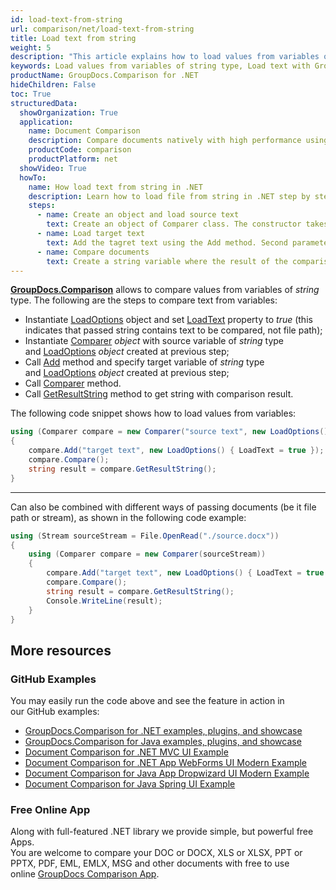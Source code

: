 ```yaml
---
id: load-text-from-string
url: comparison/net/load-text-from-string
title: Load text from string
weight: 5
description: "This article explains how to load values from variables of string type when using GroupDocs.Comparison for .NET."
keywords: Load values from variables of string type, Load text with GroupDocs.Comparison
productName: GroupDocs.Comparison for .NET
hideChildren: False
toc: True
structuredData:
  showOrganization: True
  application:
    name: Document Comparison
    description: Compare documents natively with high performance using C# language and GroupDocs.Comparison for .NET
    productCode: comparison
    productPlatform: net
  showVideo: True
  howTo:
    name: How load text from string in .NET
    description: Learn how to load file from string in .NET step by step
    steps:
      - name: Create an object and load source text
        text: Create an object of Comparer class. The constructor takes the source text by first parameter and a LoadOption object with LoadText parameter.
      - name: Load target text
        text: Add the tagret text using the Add method. Second parameter is a LoadOption object that contains LoadText = true.
      - name: Compare documents
        text: Create a string variable where the result of the comparison will be placed.
---
```


[**GroupDocs.Comparison**](https://products.groupdocs.com/comparison/net) allows to compare values from variables of _string_ type.
The following are the steps to compare text from variables:

- Instantiate [LoadOptions](https://apireference.groupdocs.com/net/comparison/groupdocs.comparison.options/loadoptions) object and set [LoadText](https://apireference.groupdocs.com/comparison/net/groupdocs.comparison.options/loadoptions/properties/loadtext) property to _true_ (this indicates that passed string contains text to be compared, not file path);
- Instantiate [Comparer](https://apireference.groupdocs.com/net/comparison/groupdocs.comparison/comparer) *object* with source variable of _string_ type and [LoadOptions](https://apireference.groupdocs.com/net/comparison/groupdocs.comparison.options/loadoptions) *object* created at previous step;
- Call [Add](https://apireference.groupdocs.com/net/comparison/groupdocs.comparison/comparer/methods/add/index) method and specify target variable of _string_ type and [LoadOptions](https://apireference.groupdocs.com/net/comparison/groupdocs.comparison.options/loadoptions) _object_ created at previous step;
- Call [Comparer](https://apireference.groupdocs.com/net/comparison/groupdocs.comparison/comparer) method.
- Call [GetResultString](https://apireference.groupdocs.com/comparison/net/groupdocs.comparison/comparer/methods/getresultstring) method to get string with comparison result.

The following code snippet shows how to load values from variables:

```csharp
using (Comparer compare = new Comparer("source text", new LoadOptions() { LoadText = true }))
{
    compare.Add("target text", new LoadOptions() { LoadText = true });
    compare.Compare();
    string result = compare.GetResultString();
}
```

---

Can also be combined with different ways of passing documents (be it file path or stream), as shown in the following code example:

```csharp
using (Stream sourceStream = File.OpenRead("./source.docx"))
{
    using (Comparer compare = new Comparer(sourceStream))
    {
        compare.Add("target text", new LoadOptions() { LoadText = true });
        compare.Compare();
        string result = compare.GetResultString();
        Console.WriteLine(result);
    }
}
```

## More resources

### GitHub Examples

You may easily run the code above and see the feature in action in our GitHub examples:

- [GroupDocs.Comparison for .NET examples, plugins, and showcase](https://github.com/groupdocs-comparison/GroupDocs.Comparison-for-.NET)
- [GroupDocs.Comparison for Java examples, plugins, and showcase](https://github.com/groupdocs-comparison/GroupDocs.Comparison-for-Java)
- [Document Comparison for .NET MVC UI Example](https://github.com/groupdocs-comparison/GroupDocs.Comparison-for-.NET-MVC)
- [Document Comparison for .NET App WebForms UI Modern Example](https://github.com/groupdocs-comparison/GroupDocs.Comparison-for-.NET-WebForms)
- [Document Comparison for Java App Dropwizard UI Modern Example](https://github.com/groupdocs-comparison/GroupDocs.Comparison-for-Java-Dropwizard)
- [Document Comparison for Java Spring UI Example](https://github.com/groupdocs-comparison/GroupDocs.Comparison-for-Java-Spring)

### Free Online App

Along with full-featured .NET library we provide simple, but powerful free Apps.  
You are welcome to compare your DOC or DOCX, XLS or XLSX, PPT or PPTX, PDF, EML, EMLX, MSG and other documents with free to use online [GroupDocs Comparison App](https://products.groupdocs.app/comparison).
